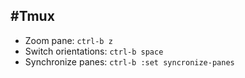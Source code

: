 #Tmux
---

* Zoom pane: `ctrl-b z`
* Switch orientations: `ctrl-b space`
* Synchronize panes: `ctrl-b :set syncronize-panes`
